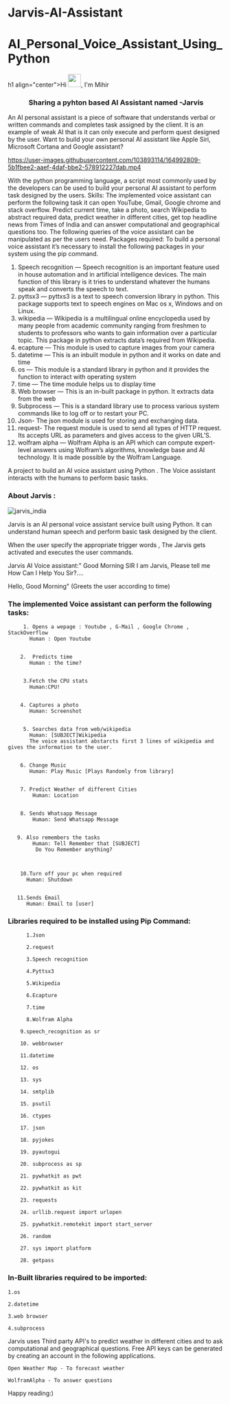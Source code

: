 # Jarvis-AI-Assistant
# AI_Personal_Voice_Assistant_Using_Python
h1 align="center">Hi <img src="https://raw.githubusercontent.com/MartinHeinz/MartinHeinz/master/wave.gif" width="30px">, I'm Mihir</h1>
<h3 align="center">Sharing a pyhton based AI Assistant named -Jarvis </h3>


An AI personal assistant is a piece of software that understands verbal or written commands and completes task assigned by the client. It is an example of weak AI that is it can only execute and perform quest designed by the user.
Want to build your own personal AI assistant like Apple Siri, Microsoft Cortana and Google assistant?



https://user-images.githubusercontent.com/103893114/164992809-5b1fbee2-aaef-4daf-bbe2-578912227dab.mp4



With the python programming language, a script most commonly used by the developers can be used to build your personal AI assistant to perform task designed by the users.
Skills:
The implemented voice assistant can perform the following task it can open YouTube, Gmail, Google chrome and stack overflow. Predict current time, take a photo, search Wikipedia to abstract required data, predict weather in different cities, get top headline news from Times of India and can answer computational and geographical questions too.
The following queries of the voice assistant can be manipulated as per the users need.
Packages required:
To build a personal voice assistant it’s necessary to install the following packages in your system using the pip command.
1) Speech recognition — Speech recognition is an important feature used in house automation and in artificial intelligence devices. The main function of this library is it tries to understand whatever the humans speak and converts the speech to text.
2) pyttsx3 — pyttxs3 is a text to speech conversion library in python. This package supports text to speech engines on Mac os x, Windows and on Linux.
3) wikipedia — Wikipedia is a multilingual online encyclopedia used by many people from academic community ranging from freshmen to students to professors who wants to gain information over a particular topic. This package in python extracts data’s required from Wikipedia.
4) ecapture — This module is used to capture images from your camera
5) datetime — This is an inbuilt module in python and it works on date and time
6) os — This module is a standard library in python and it provides the function to interact with operating system
7) time — The time module helps us to display time
8) Web browser — This is an in-built package in python. It extracts data from the web
9) Subprocess — This is a standard library use to process various system commands like to log off or to restart your PC.
10) Json- The json module is used for storing and exchanging data.
11) request- The request module is used to send all types of HTTP request. Its accepts URL as parameters and gives access to the given URL’S.
12) wolfram alpha — Wolfram Alpha is an API which can compute expert-level answers using Wolfram’s algorithms, knowledge base and AI technology. It is made possible by the Wolfram Language.

A project to build an AI voice assistant using Python . The Voice assistant interacts with the humans to perform basic tasks.

### About Jarvis :

![jarvis_india](https://user-images.githubusercontent.com/103893114/164992826-f1eaf7ec-748f-487d-83c6-ca5025ead0a6.jpg)


Jarvis is an AI personal voice assistant service built using Python. It can understand human speech and perform basic task designed by the client.

When the user specify the appropriate trigger words , The Jarvis gets activated and executes the user commands.

Jarvis AI Voice assistant:" Good Morning SIR
I am Jarvis, Please tell me How Can I Help You Sir?....
                          
Hello, Good Morning" (Greets the user according to time)

### The implemented Voice assistant can perform the following tasks:


         1.	Opens a wepage : Youtube , G-Mail , Google Chrome , StackOverflow 
           Human : Open Youtube
		
        
        2.	Predicts time 
           Human : the time?

         
         3.Fetch the CPU stats
           Human:CPU!
		
        
        4. Captures a photo
           Human: Screenshot

         
         5. Searches data from web/wikipedia
           Human: [SUBJECT]Wikipedia
           The voice assistant abstarcts first 3 lines of wikipedia and gives the information to the user.
         
        
        6. Change Music
           Human: Play Music [Plays Randomly from library]
       
        
        7. Predict Weather of different Cities
   	        Human: Location
		
        
        8. Sends Whatsapp Message
            Human: Send Whatsapp Message
       
       
       9. Also remembers the tasks
	        Human: Tell Remember that [SUBJECT]
             Do You Remember anything?
		
		
        
        10.Turn off your pc when required
          Human: Shutdown

       
       11.Sends Email
          Human: Email to [user]


### Libraries required to be installed using Pip Command:
	
	      1.Json
	
	      2.request
	
	      3.Speech recognition
	
 	      4.Pyttsx3
	
	      5.Wikipedia
	
	      6.Ecapture
	
	      7.time
	
	      8.Wolfram Alpha

        9.speech_recognition as sr

        10. webbrowser
        
        11.datetime
        
        12. os
        
        13. sys

        14. smtplib

        15. psutil

        16. ctypes
 
        17. json

        18. pyjokes
 
        19. pyautogui

        20. subprocess as sp

        21. pywhatkit as pwt

        22. pywhatkit as kit

        23. requests

        24. urllib.request import urlopen

        25. pywhatkit.remotekit import start_server

        26. random

        27. sys import platform

        28. getpass


### In-Built libraries required to be imported:

	1.os
	
	2.datetime
	
	3.web browser
	
	4.subprocess



Jarvis uses Third party API's to predict weather in different cities and to ask computational and geographical questions. 
Free API keys can be generated by creating an account in the following applications.  
	
	Open Weather Map - To forecast weather
	
	WolframAlpha - To answer questions


Happy reading:)




